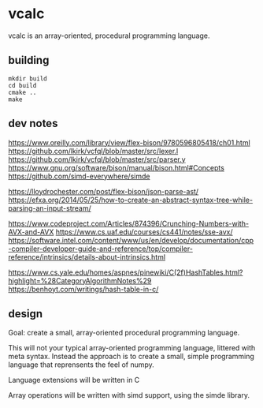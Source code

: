 # vcalc

vcalc is an array-oriented, procedural programming language.

## building

```console
mkdir build
cd build
cmake ..
make
```

## dev notes

https://www.oreilly.com/library/view/flex-bison/9780596805418/ch01.html
https://github.com/lkirk/vcfql/blob/master/src/lexer.l
https://github.com/lkirk/vcfql/blob/master/src/parser.y
https://www.gnu.org/software/bison/manual/bison.html#Concepts
https://github.com/simd-everywhere/simde

https://lloydrochester.com/post/flex-bison/json-parse-ast/
https://efxa.org/2014/05/25/how-to-create-an-abstract-syntax-tree-while-parsing-an-input-stream/

https://www.codeproject.com/Articles/874396/Crunching-Numbers-with-AVX-and-AVX
https://www.cs.uaf.edu/courses/cs441/notes/sse-avx/
https://software.intel.com/content/www/us/en/develop/documentation/cpp-compiler-developer-guide-and-reference/top/compiler-reference/intrinsics/details-about-intrinsics.html

https://www.cs.yale.edu/homes/aspnes/pinewiki/C(2f)HashTables.html?highlight=%28CategoryAlgorithmNotes%29
https://benhoyt.com/writings/hash-table-in-c/


## design

Goal: create a small, array-oriented procedural programming language.

This will not your typical array-oriented programming language, littered with meta syntax.
Instead the approach is to create a small, simple programming language that reprensents the feel of numpy.

Language extensions will be written in C

Array operations will be written with simd support, using the simde library.
